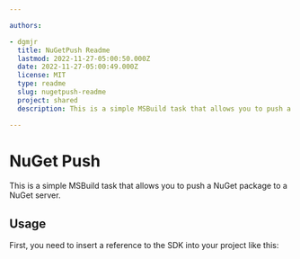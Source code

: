 ```yaml
---

authors:

- dgmjr
  title: NuGetPush Readme
  lastmod: 2022-11-27-05:00:50.000Z
  date: 2022-11-27-05:00:49.000Z
  license: MIT
  type: readme
  slug: nugetpush-readme
  project: shared
  description: This is a simple MSBuild task that allows you to push a NuGet package to a NuGet server.

---
```


# NuGet Push

This is a simple MSBuild task that allows you to push a NuGet package to a NuGet server.

## Usage

First, you need to insert a reference to the SDK into your project like this:
